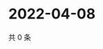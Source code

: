 # 2022-04-08

共 0 条

<!-- BEGIN WEIBO -->
<!-- 最后更新时间 Fri Apr 08 2022 06:00:57 GMT+0800 (China Standard Time) -->

<!-- END WEIBO -->
